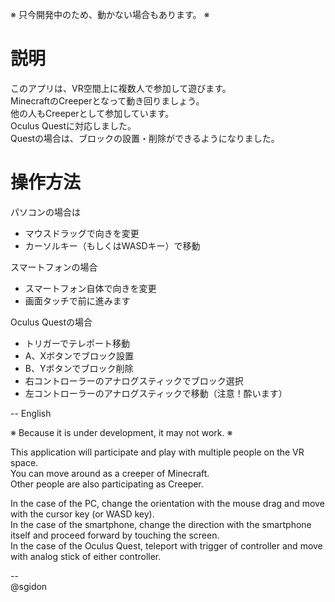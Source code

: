 ※ 只今開発中のため、動かない場合もあります。 ※

# 説明

このアプリは、VR空間上に複数人で参加して遊びます。  
MinecraftのCreeperとなって動き回りましょう。  
他の人もCreeperとして参加しています。  
Oculus Questに対応しました。  
Questの場合は、ブロックの設置・削除ができるようになりました。

# 操作方法

パソコンの場合は
 * マウスドラッグで向きを変更
 * カーソルキー（もしくはWASDキー）で移動

スマートフォンの場合
 * スマートフォン自体で向きを変更
 * 画面タッチで前に進みます

Oculus Questの場合
 * トリガーでテレポート移動
 * A、Xボタンでブロック設置
 * B、Yボタンでブロック削除
 * 右コントローラーのアナログスティックでブロック選択
 * 左コントローラーのアナログスティックで移動（注意！酔います）

-- English  

※ Because it is under development, it may not work. ※

This application will participate and play with multiple people on the VR space.  
You can move around as a creeper of Minecraft.  
Other people are also participating as Creeper.  

In the case of the PC, change the orientation with the mouse drag and move with the cursor key (or WASD key).  
In the case of the smartphone, change the direction with the smartphone itself and proceed forward by touching the screen.  
In the case of the Oculus Quest, teleport with trigger of controller and move with analog stick of either controller.

--  
@sgidon  

